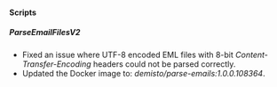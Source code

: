 
#### Scripts

##### ParseEmailFilesV2

- Fixed an issue where UTF-8 encoded EML files with 8-bit *Content-Transfer-Encoding* headers could not be parsed correctly.
- Updated the Docker image to: *demisto/parse-emails:1.0.0.108364*.
